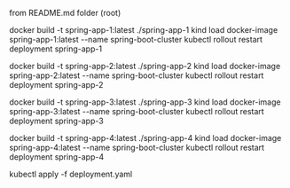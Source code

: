 from README.md folder (root)

docker build -t spring-app-1:latest ./spring-app-1
kind load docker-image spring-app-1:latest --name spring-boot-cluster
kubectl rollout restart deployment spring-app-1

docker build -t spring-app-2:latest ./spring-app-2
kind load docker-image spring-app-2:latest --name spring-boot-cluster
kubectl rollout restart deployment spring-app-2

docker build -t spring-app-3:latest ./spring-app-3
kind load docker-image spring-app-3:latest --name spring-boot-cluster
kubectl rollout restart deployment spring-app-3

docker build -t spring-app-4:latest ./spring-app-4
kind load docker-image spring-app-4:latest --name spring-boot-cluster
kubectl rollout restart deployment spring-app-4

kubectl apply -f deployment.yaml 